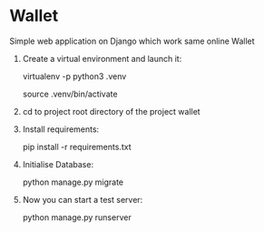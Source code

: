 # Wallet
Simple web application on Django which work same online Wallet
1. Create a virtual environment and launch it:
   
   virtualenv -p python3 .venv

   source .venv/bin/activate

2. cd to project root directory of the project wallet

3. Install requirements:

   pip install -r requirements.txt

4. Initialise Database:

   python manage.py migrate

5. Now you can start a test server:

   python manage.py runserver


